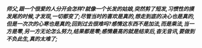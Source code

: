 ***师父,跟一个很爱的人分开会怎样?就像一个长发的姑娘,突然剪了短发,习惯性的摸发尾的时候,才发现,一切都变了;尽管当时的喜欢是真的,想走到底的决心也是真的,但是一次次的心寒也是真的;回到过去很难吗?感情这东西不是加法,而是乘法,当一方是零,另一方无论怎么努力,结果都是零;感情最高的就是结束后,杳无音讯,要做到不负此生,真的太难了;***